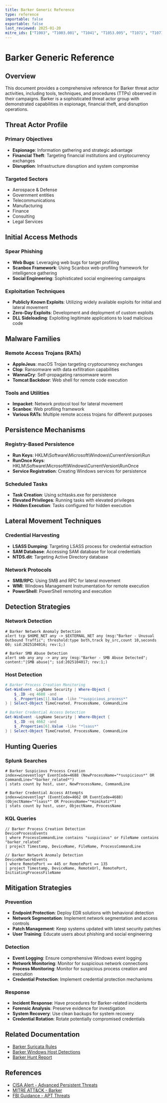 ```yaml
---
title: Barker Generic Reference
type: reference
importable: false
exportable: false
last_reviewed: 2025-01-20
mitre_ids: ["T1003", "T1003.001", "T1041", "T1053.005", "T1071", "T1071.001", "T1071.004", "T1547", "T1574.002"]
---
```


# Barker Generic Reference

## Overview

This document provides a comprehensive reference for Barker threat actor activities, including tools, techniques, and procedures (TTPs) observed in their campaigns. Barker is a sophisticated threat actor group with demonstrated capabilities in espionage, financial theft, and disruption operations.

## Threat Actor Profile

### Primary Objectives
- **Espionage**: Information gathering and strategic advantage
- **Financial Theft**: Targeting financial institutions and cryptocurrency exchanges
- **Disruption**: Infrastructure disruption and system compromise

### Targeted Sectors
- Aerospace & Defense
- Government entities
- Telecommunications
- Manufacturing
- Finance
- Consulting
- Legal Services

## Initial Access Methods

### Spear Phishing
- **Web Bugs**: Leveraging web bugs for target profiling
- **Scanbox Framework**: Using Scanbox web-profiling framework for intelligence gathering
- **Social Engineering**: Sophisticated social engineering campaigns

### Exploitation Techniques
- **Publicly Known Exploits**: Utilizing widely available exploits for initial and lateral movement
- **Zero-Day Exploits**: Development and deployment of custom exploits
- **DLL Sideloading**: Exploiting legitimate applications to load malicious code

## Malware Families

### Remote Access Trojans (RATs)
- **AppleJeus**: macOS Trojan targeting cryptocurrency exchanges
- **Clop**: Ransomware with data exfiltration capabilities
- **WannaCry**: Self-propagating ransomware worm
- **Tomcat Backdoor**: Web shell for remote code execution

### Tools and Utilities
- **Impacket**: Network protocol tool for lateral movement
- **Scanbox**: Web profiling framework
- **Various RATs**: Multiple remote access trojans for different purposes

## Persistence Mechanisms

### Registry-Based Persistence
- **Run Keys**: HKLM\Software\Microsoft\Windows\CurrentVersion\Run
- **RunOnce Keys**: HKLM\Software\Microsoft\Windows\CurrentVersion\RunOnce
- **Service Registration**: Creating Windows services for persistence

### Scheduled Tasks
- **Task Creation**: Using schtasks.exe for persistence
- **Elevated Privileges**: Running tasks with elevated privileges
- **Hidden Execution**: Tasks configured for hidden execution

## Lateral Movement Techniques

### Credential Harvesting
- **LSASS Dumping**: Targeting LSASS process for credential extraction
- **SAM Database**: Accessing SAM database for local credentials
- **NTDS.dit**: Targeting Active Directory database

### Network Protocols
- **SMB/RPC**: Using SMB and RPC for lateral movement
- **WMI**: Windows Management Instrumentation for remote execution
- **PowerShell**: PowerShell remoting and execution

## Detection Strategies

### Network Detection
```suricata
# Barker Network Anomaly Detection
alert tcp $HOME_NET any -> $EXTERNAL_NET any (msg:"Barker - Unusual Outbound Traffic"; threshold:type both,track by_src,count 10,seconds 60; sid:2025104016; rev:1;)

# Barker SMB Abuse Detection
alert smb any any -> any any (msg:"Barker - SMB Abuse Detected"; content:"|SMB abuse|"; sid:2025104017; rev:1;)
```

### Host Detection
```powershell
# Barker Process Creation Monitoring
Get-WinEvent -LogName Security | Where-Object {
    $_.ID -eq 4688 -and 
    $_.Properties[1].Value -like "*suspicious_process*"
} | Select-Object TimeCreated, ProcessName, CommandLine

# Barker Credential Access Detection
Get-WinEvent -LogName Security | Where-Object {
    $_.ID -eq 4662 -and 
    $_.Properties[6].Value -like "*lsass*"
} | Select-Object TimeCreated, ProcessName, CommandLine
```

## Hunting Queries

### Splunk Searches
```splunk
# Barker Suspicious Process Creation
index=wineventlog* EventCode=4688 (NewProcessName="*suspicious*" OR CommandLine="*barker_related*")
| stats count by host, user, NewProcessName, CommandLine

# Barker Credential Access Attempts
index=wineventlog* (EventCode=4662 OR EventCode=4688) (ObjectName="*lsass*" OR ProcessName="*mimikatz*")
| stats count by host, user, ObjectName, ProcessName
```

### KQL Queries
```kql
// Barker Process Creation Detection
DeviceProcessEvents
| where ProcessCommandLine contains "suspicious" or FileName contains "barker_related"
| project Timestamp, DeviceName, FileName, ProcessCommandLine

// Barker Network Anomaly Detection
DeviceNetworkEvents
| where RemotePort == 445 or RemotePort == 135
| project Timestamp, DeviceName, RemoteUrl, RemotePort, InitiatingProcessFileName
```

## Mitigation Strategies

### Prevention
- **Endpoint Protection**: Deploy EDR solutions with behavioral detection
- **Network Segmentation**: Implement network segmentation and access controls
- **Patch Management**: Keep systems updated with latest security patches
- **User Training**: Educate users about phishing and social engineering

### Detection
- **Event Logging**: Ensure comprehensive Windows event logging
- **Network Monitoring**: Monitor for suspicious network connections
- **Process Monitoring**: Monitor for suspicious process creation and execution
- **Credential Protection**: Implement credential protection mechanisms

### Response
- **Incident Response**: Have procedures for Barker-related incidents
- **Forensic Analysis**: Preserve evidence for investigation
- **System Recovery**: Use clean backups for system recovery
- **Credential Rotation**: Rotate potentially compromised credentials

## Related Documentation

- [Barker Suricata Rules](../Detections/Network/Barker_Suricata_Rules.md)
- [Barker Windows Host Detections](../Detections/Host/Windows/Barker_Windows_Host_Detections.md)
- [Barker Hunt Report](../Hunt_Playbooks/Active-Mission/Bazooka_Tiger/Hunt_Report.md)

## References

- [CISA Alert - Advanced Persistent Threats](https://www.cisa.gov/news-events/cybersecurity-advisories/)
- [MITRE ATT&CK - Barker](https://attack.mitre.org/groups/)
- [FBI Guidance - APT Threats](https://www.fbi.gov/)
